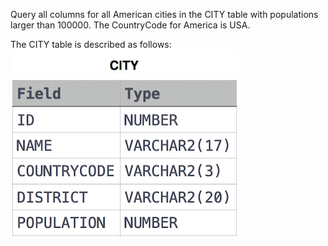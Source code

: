 Query all columns for all American cities in the CITY table with populations larger than 100000. The CountryCode for America is USA.

The CITY table is described as follows:
![](./sql_image.jpeg)
